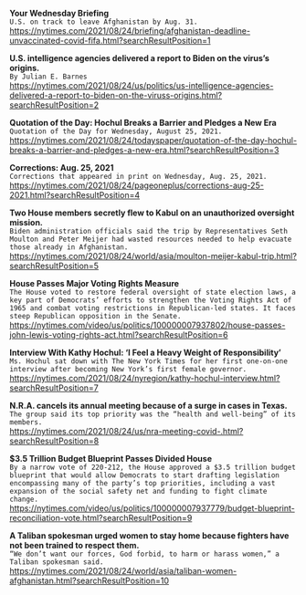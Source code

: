 **Your Wednesday Briefing**\
`U.S. on track to leave Afghanistan by Aug. 31.`\
https://nytimes.com/2021/08/24/briefing/afghanistan-deadline-unvaccinated-covid-fifa.html?searchResultPosition=1

**U.S. intelligence agencies delivered a report to Biden on the virus’s origins.**\
`By Julian E. Barnes`\
https://nytimes.com/2021/08/24/us/politics/us-intelligence-agencies-delivered-a-report-to-biden-on-the-viruss-origins.html?searchResultPosition=2

**Quotation of the Day: Hochul Breaks a Barrier and Pledges a New Era**\
`Quotation of the Day for Wednesday, August 25, 2021.`\
https://nytimes.com/2021/08/24/todayspaper/quotation-of-the-day-hochul-breaks-a-barrier-and-pledges-a-new-era.html?searchResultPosition=3

**Corrections: Aug. 25, 2021**\
`Corrections that appeared in print on Wednesday, Aug. 25, 2021.`\
https://nytimes.com/2021/08/24/pageoneplus/corrections-aug-25-2021.html?searchResultPosition=4

**Two House members secretly flew to Kabul on an unauthorized oversight mission.**\
`Biden administration officials said the trip by Representatives Seth Moulton and Peter Meijer had wasted resources needed to help evacuate those already in Afghanistan.`\
https://nytimes.com/2021/08/24/world/asia/moulton-meijer-kabul-trip.html?searchResultPosition=5

**House Passes Major Voting Rights Measure**\
`The House voted to restore federal oversight of state election laws, a key part of Democrats’ efforts to strengthen the Voting Rights Act of 1965 and combat voting restrictions in Republican-led states. It faces steep Republican opposition in the Senate.`\
https://nytimes.com/video/us/politics/100000007937802/house-passes-john-lewis-voting-rights-act.html?searchResultPosition=6

**Interview With Kathy Hochul: ‘I Feel a Heavy Weight of Responsibility’**\
`Ms. Hochul sat down with The New York Times for her first one-on-one interview after becoming New York’s first female governor.`\
https://nytimes.com/2021/08/24/nyregion/kathy-hochul-interview.html?searchResultPosition=7

**N.R.A. cancels its annual meeting because of a surge in cases in Texas.**\
`The group said its top priority was the “health and well-being” of its members.`\
https://nytimes.com/2021/08/24/us/nra-meeting-covid-.html?searchResultPosition=8

**$3.5 Trillion Budget Blueprint Passes Divided House**\
`By a narrow vote of 220-212, the House approved a $3.5 trillion budget blueprint that would allow Democrats to start drafting legislation encompassing many of the party’s top priorities, including a vast expansion of the social safety net and funding to fight climate change.`\
https://nytimes.com/video/us/politics/100000007937779/budget-blueprint-reconciliation-vote.html?searchResultPosition=9

**A Taliban spokesman urged women to stay home because fighters have not been trained to respect them.**\
`“We don’t want our forces, God forbid, to harm or harass women,” a Taliban spokesman said.`\
https://nytimes.com/2021/08/24/world/asia/taliban-women-afghanistan.html?searchResultPosition=10

